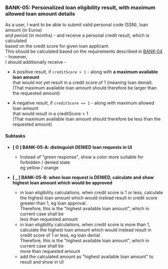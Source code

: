 ### BANK-05: Personalized loan eligibility result, with maximum allowed loan amount details

As a user, I want to be able to submit valid personal code (SSN), loan amount (in Euros)  
and period (in months) - and receive a personal credit result, which is calculated  
based on the credit score for given loan applicant.  
This should be calculated based on the requirements described in [BANK-04](__DONE______BANK-04.md) - however,  
I should additionally receive -


* A positive result, if `creditScore > 1` - along with **a maximum available loan amount**  
  that would not yet result in a credit score of 1 (meaning loan denial).  
  (That maximum available loan amount should therefore be larger than the requested amount)


* A negative result, if `creditScore <= 1` - along with maximum allowed loan amount  
  that would result in a creditScore > 1  
  (That maximum available loan amount should therefore be less than the requested amount)


#### Subtasks

* **\[ O ] BANK-05-A: distinguish DENIED loan requests in UI**
    * Instead of "green response", show a color more suitable for forbidden / denied state  
      eg yellow / orange
  
* **\[ _ ] BANK-05-B: when loan request is DENIED, calculate and show highest loan amount which would be approved**
    * in loan eligibility calculations, when credit score is 1 or less, calculate the highest loan amount
      which would instead result in credit score greater than 1, eg loan approval.  
      Therefore, this is the "highest available loan amount", which in current case shall be  
      less than requested amount
   * in loan eligibility calculations, when credit score is more than 1, calculate the highest loan amount
      which would instead result in credit score of 1 or less, eg loan denial.  
      Therefore, this is the "highest available loan amount", which in current case shall be  
      more than requested amount
    * add the calculated amount as "highest available loan amount" to result and show in UI
